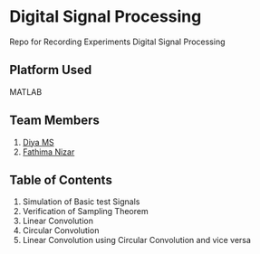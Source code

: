 # Digital Signal Processing 
Repo for Recording Experiments Digital Signal Processing 

## Platform Used
MATLAB
## Team Members
1. <a href="https://github.com/DiyaMS">Diya MS</a>
2. <a href="https://github.com/fathima-nizar08">Fathima Nizar</a>
## Table of Contents
1. Simulation of Basic test Signals
2. Verification of Sampling Theorem
3. Linear Convolution
4. Circular Convolution
5. Linear Convolution using Circular Convolution and vice versa
